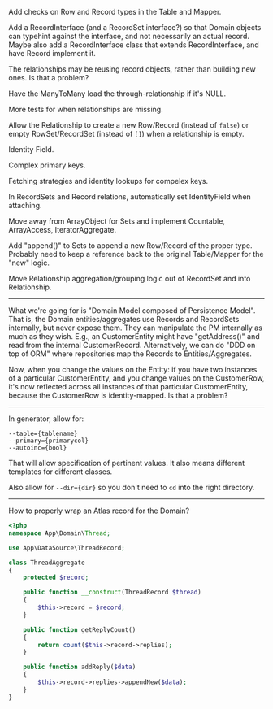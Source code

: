Add checks on Row and Record types in the Table and Mapper.

Add a RecordInterface (and a RecordSet interface?) so that Domain objects can typehint against the interface, and not necessarily an actual record. Maybe also add a <Type>RecordInterface class that extends RecordInterface, and have <Type>Record implement it.

The relationships may be reusing record objects, rather than building new ones. Is that a problem?

Have the ManyToMany load the through-relationship if it's NULL.

More tests for when relationships are missing.

Allow the Relationship to create a new Row/Record (instead of `false`) or empty RowSet/RecordSet (instead of `[]`) when a relationship is empty.

Identity Field.

Complex primary keys.

Fetching strategies and identity lookups for compelex keys.

In RecordSets and Record relations, automatically set IdentityField when attaching.

Move away from ArrayObject for Sets and implement Countable, ArrayAccess, IteratorAggregate.

Add "append()" to Sets to append a new Row/Record of the proper type. Probably need to keep a reference back to the original Table/Mapper for the "new" logic.

Move Relationship aggregation/grouping logic out of RecordSet and into Relationship.

* * *

What we're going for is "Domain Model composed of Persistence Model". That is, the Domain entities/aggregates use Records and RecordSets internally, but never expose them. They can manipulate the PM internally as much as they wish. E.g., an CustomerEntity might have "getAddress()" and read from the internal CustomerRecord. Alternatively, we can do "DDD on top of ORM" where repositories map the Records to Entities/Aggregates.

Now, when you change the values on the Entity: if you have two instances of a particular CustomerEntity, and you change values on the CustomerRow, it's now reflected across all instances of that particular CustomerEntity, because the CustomerRow is identity-mapped. Is that a problem?

* * *

In generator, allow for:

    --table={tablename}
    --primary={primarycol}
    --autoinc={bool}

That will allow specification of pertinent values. It also means different templates for different classes.

Also allow for `--dir={dir}` so you don't need to `cd` into the right directory.

* * *

How to properly wrap an Atlas record for the Domain?

```php
<?php
namespace App\Domain\Thread;

use App\DataSource\ThreadRecord;

class ThreadAggregate
{
    protected $record;

    public function __construct(ThreadRecord $thread)
    {
        $this->record = $record;
    }

    public function getReplyCount()
    {
        return count($this->record->replies);
    }

    public function addReply($data)
    {
        $this->record->replies->appendNew($data);
    }
}
